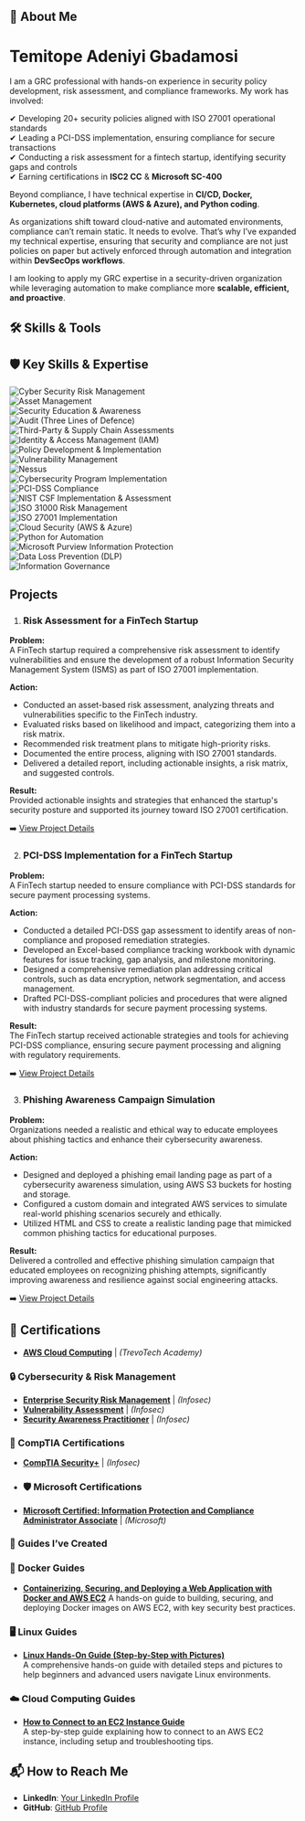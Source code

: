 ## 👋 About Me

# Temitope Adeniyi Gbadamosi

I am a GRC professional with hands-on experience in security policy development, risk assessment, and compliance frameworks. My work has involved:

✔ Developing 20+ security policies aligned with ISO 27001 operational standards  
✔ Leading a PCI-DSS implementation, ensuring compliance for secure transactions  
✔ Conducting a risk assessment for a fintech startup, identifying security gaps and controls  
✔ Earning certifications in **ISC2 CC** & **Microsoft SC-400**  

Beyond compliance, I have technical expertise in **CI/CD, Docker, Kubernetes, cloud platforms (AWS & Azure), and Python coding**.

As organizations shift toward cloud-native and automated environments, compliance can’t remain static. It needs to evolve. That’s why I’ve expanded my technical expertise, ensuring that security and compliance are not just policies on paper but actively enforced through automation and integration within **DevSecOps workflows**.

I am looking to apply my GRC expertise in a security-driven organization while leveraging automation to make compliance more **scalable, efficient, and proactive**.




## 🛠️ Skills & Tools

## 🛡️ **Key Skills & Expertise**  

![Cyber Security Risk Management](https://img.shields.io/badge/-Cyber%20Security%20Risk%20Management-blue)  
![Asset Management](https://img.shields.io/badge/-Asset%20Management-blue)  
![Security Education & Awareness](https://img.shields.io/badge/-Security%20Education%20%26%20Awareness-blue)  
![Audit (Three Lines of Defence)](https://img.shields.io/badge/-Audit%20(Three%20Lines%20of%20Defence)-blue)  
![Third-Party & Supply Chain Assessments](https://img.shields.io/badge/-Third--Party%20%26%20Supply%20Chain%20Assessments-blue)  
![Identity & Access Management (IAM)](https://img.shields.io/badge/-IAM%20(Identity%20%26%20Access%20Management)-blue)  
![Policy Development & Implementation](https://img.shields.io/badge/-Policy%20Development%20%26%20Implementation-blue)  
![Vulnerability Management](https://img.shields.io/badge/-Vulnerability%20Management-blue)  
![Nessus](https://img.shields.io/badge/-Nessus-blue)  
![Cybersecurity Program Implementation](https://img.shields.io/badge/-Cybersecurity%20Program%20Implementation-blue)  
![PCI-DSS Compliance](https://img.shields.io/badge/-PCI--DSS%20Compliance-blue)  
![NIST CSF Implementation & Assessment](https://img.shields.io/badge/-NIST%20CSF%20Implementation%20%26%20Assessment-blue)  
![ISO 31000 Risk Management](https://img.shields.io/badge/-ISO%2031000%20Risk%20Management-blue)  
![ISO 27001 Implementation](https://img.shields.io/badge/-ISO%2027001%20Implementation-blue)  
![Cloud Security (AWS & Azure)](https://img.shields.io/badge/-Cloud%20Security%20(AWS%20%26%20Azure)-blue)  
![Python for Automation](https://img.shields.io/badge/-Python%20for%20Security-blue)  
![Microsoft Purview Information Protection](https://img.shields.io/badge/-Microsoft%20Purview%20Information%20Protection-blue)  
![Data Loss Prevention (DLP)](https://img.shields.io/badge/-Data%20Loss%20Prevention%20(DLP)-blue)  
![Information Governance](https://img.shields.io/badge/-Information%20Governance-blue)  

  




## Projects  
1. ### Risk Assessment for a FinTech Startup

**Problem:**  
A FinTech startup required a comprehensive risk assessment to identify vulnerabilities and ensure the development of a robust Information Security Management System (ISMS) as part of ISO 27001 implementation.

**Action:**  
- Conducted an asset-based risk assessment, analyzing threats and vulnerabilities specific to the FinTech industry.  
- Evaluated risks based on likelihood and impact, categorizing them into a risk matrix.  
- Recommended risk treatment plans to mitigate high-priority risks.  
- Documented the entire process, aligning with ISO 27001 standards.  
- Delivered a detailed report, including actionable insights, a risk matrix, and suggested controls.

**Result:**  
Provided actionable insights and strategies that enhanced the startup's security posture and supported its journey toward ISO 27001 certification.

➡️ [View Project Details](https://drive.google.com/drive/folders/1-519EiZEsTNEoYRqOe6pCBN65rTmAeDv)

2. ### PCI-DSS Implementation for a FinTech Startup

**Problem:**  
A FinTech startup needed to ensure compliance with PCI-DSS standards for secure payment processing systems.

**Action:**  
- Conducted a detailed PCI-DSS gap assessment to identify areas of non-compliance and proposed remediation strategies.  
- Developed an Excel-based compliance tracking workbook with dynamic features for issue tracking, gap analysis, and milestone monitoring.  
- Designed a comprehensive remediation plan addressing critical controls, such as data encryption, network segmentation, and access management.  
- Drafted PCI-DSS-compliant policies and procedures that were aligned with industry standards for secure payment processing systems.

**Result:**  
The FinTech startup received actionable strategies and tools for achieving PCI-DSS compliance, ensuring secure payment processing and aligning with regulatory requirements.

➡️ [View Project Details](https://drive.google.com/drive/folders/1gUR_Ixfqm50L2aHfZg0vcNJN7wxutstd)

3. ### Phishing Awareness Campaign Simulation

**Problem:**  
Organizations needed a realistic and ethical way to educate employees about phishing tactics and enhance their cybersecurity awareness.

**Action:**  
- Designed and deployed a phishing email landing page as part of a cybersecurity awareness simulation, using AWS S3 buckets for hosting and storage.  
- Configured a custom domain and integrated AWS services to simulate real-world phishing scenarios securely and ethically.  
- Utilized HTML and CSS to create a realistic landing page that mimicked common phishing tactics for educational purposes.  

**Result:**  
Delivered a controlled and effective phishing simulation campaign that educated employees on recognizing phishing attempts, significantly improving awareness and resilience against social engineering attacks.

➡️ [View Project Details](https://drive.google.com/drive/folders/1-LRZl7etRzUynyf8hKWoPAa8oqh5kEsM)



  ## 🏅 Certifications
- **[AWS Cloud Computing](<https://drive.google.com/file/d/1v9aQc3aIHWb8B1gJRIL8ku6ySTxSeTQR/view?usp=share_link>)** | *(TrevoTech Academy)*

### 🔒 Cybersecurity & Risk Management
- **[Enterprise Security Risk Management](<https://drive.google.com/file/d/1Sx_61Ss2SDoKdZF0AMZNAtAaBAcVZLvi/view?usp=share_link>)** | *(Infosec)*
- **[Vulnerability Assessment](<https://drive.google.com/file/d/1FeCd3OoOfr4im-kAo9NcQcVe47-gUvMF/view?usp=share_link>)** | *(Infosec)*
- **[Security Awareness Practitioner](<https://drive.google.com/file/d/1cxSA6CdTuD_LfRskfav-j7_D2WJJdIYb/view?usp=share_link>)** | *(Infosec)*

### 📜 CompTIA Certifications
- **[CompTIA Security+](<https://drive.google.com/file/d/1K80JBQmefcJ8nZZ4Lc37Hr6cdwSZwyqx/view?usp=share_link>)** | *(Infosec)*


- ### 🛡️ Microsoft Certifications
- **[Microsoft Certified: Information Protection and Compliance Administrator Associate](<https://drive.google.com/file/d/1gYXfEp60v0w_NIvBtr7NNpNdRJ0X9cJz/view?usp=share_link>)** | *(Microsoft)*

### 📘 Guides I’ve Created

### 🐳 Docker Guides
- **[Containerizing, Securing, and Deploying a Web Application with Docker and AWS EC2](<https://drive.google.com/file/d/1IEIJzH_fN-6ahPytzmLxWOFW9ARJixjg/view?usp=share_link>)**  A hands-on guide to building, securing, and deploying Docker images on AWS EC2, with key security best practices.

### 🖥️ Linux Guides
- **[Linux Hands-On Guide (Step-by-Step with Pictures)](<https://drive.google.com/file/d/1OABD8jZEDb5catu3vavHPrhYTsIpsE96/view?usp=share_link>)**  
  A comprehensive hands-on guide with detailed steps and pictures to help beginners and advanced users navigate Linux environments.

### ☁️ Cloud Computing Guides
- **[How to Connect to an EC2 Instance Guide](<https://drive.google.com/file/d/1-3T8K361eZCLk60xyvcuWvD0y-yWTDaQ/view?usp=share_link>)**  
  A step-by-step guide explaining how to connect to an AWS EC2 instance, including setup and troubleshooting tips.

## 📬 How to Reach Me
- **LinkedIn**: [Your LinkedIn Profile](https://linkedin.com/in/temitope-adeniyi-gbadamosi-0a0720120)
- **GitHub**: [GitHub Profile](https://github.com/temitopeade23)
